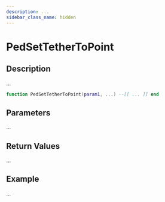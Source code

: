 ```yaml
---
description: ...
sidebar_class_name: hidden
---
```


# PedSetTetherToPoint

## Description

...

```lua
function PedSetTetherToPoint(param1, ...) --[[ ... ]] end
```

## Parameters

...

## Return Values

...

## Example

...

